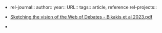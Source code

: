 - rel-journal::
  author::
  year::
  URL::
  tags:: article, reference
  rel-projects::

- [Sketching the vision of the Web of Debates - Bikakis et al 2023.pdf](hook://file/iQY42d2RL?p=YWRhbS8xIE1ldGFtZWNoYW5pYyBMaWJyYXJpZXMgLSBvbi1nb2luZyBzb3J0ICYgZmlsZQ==&n=Sketching%20the%20vision%20of%20the%20Web%20of%20Debates%20%2D%20Bikakis%20et%20al%202023%2Epdf)
-
